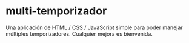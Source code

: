 # multi-temporizador
Una aplicación de HTML / CSS / JavaScript simple para poder manejar múltiples temporizadores.
Cualquier mejora es bienvenida.
